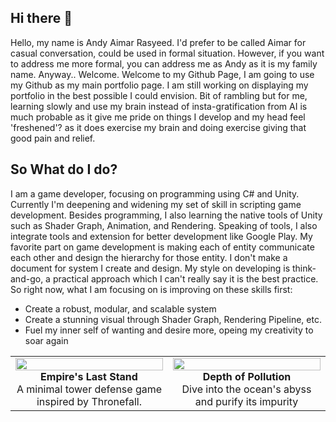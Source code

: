 ## Hi there 👋
Hello, my name is Andy Aimar Rasyeed. I'd prefer to be called Aimar for casual conversation, could be used in formal situation. However, if you want to address me more formal, you can address me as Andy as it is my family name. Anyway.. Welcome. Welcome to my Github Page, I am going to use my Github as my main portfolio page. I am still working on displaying my portfolio in the best possible I could envision. Bit of rambling but for me, learning slowly and use my brain instead of insta-gratification from AI is much probable as it give me pride on things I develop and my head feel 'freshened'? as it does exercise my brain and doing exercise giving that good pain and relief.

## So What do I do?
I am a game developer, focusing on programming using C# and Unity. Currently I'm deepening and widening my set of skill in scripting game development. Besides programming, I also learning the native tools of Unity such as Shader Graph, Animation, and Rendering. Speaking of tools, I also integrate tools and extension for better development like Google Play.
My favorite part on game development is making each of entity communicate each other and design the hierarchy for those entity. I don't make a document for system I create and design. My style on developing is think-and-go, a practical approach which I can't really say it is the best practice.
So right now, what I am focusing on is improving on these skills first:
- Create a robust, modular, and scalable system
- Create a stunning visual through Shader Graph, Rendering Pipeline, etc.
- Fuel my inner self of wanting and desire more, opeing my creativity to soar again

<table align ="center">
  <tr>
    <td align="center" width="50%">
      <img src="https://raw.githubusercontent.com/yourusername/yourrepo/main/assets/game1.png" width="100%" /><br/>
      <strong>Empire's Last Stand</strong><br/>
      A minimal tower defense game inspired by Thronefall.
    </td>
    <td align="center" width="50%">
      <img src="https://raw.githubusercontent.com/yourusername/yourrepo/main/assets/game2.png" width="100%" /><br/>
      <strong>Depth of Pollution</strong><br/>
      Dive into the ocean's abyss and purify its impurity
    </td>
  </tr>
</table>
<!--
**Aimarr03/Aimarr03** is a ✨ _special_ ✨ repository because its `README.md` (this file) appears on your GitHub profile.

Here are some ideas to get you started:

- 🔭 I’m currently working on ...
- 🌱 I’m currently learning ...
- 👯 I’m looking to collaborate on ...
- 🤔 I’m looking for help with ...
- 💬 Ask me about ...
- 📫 How to reach me: ...
- 😄 Pronouns: ...
- ⚡ Fun fact: ...
-->
